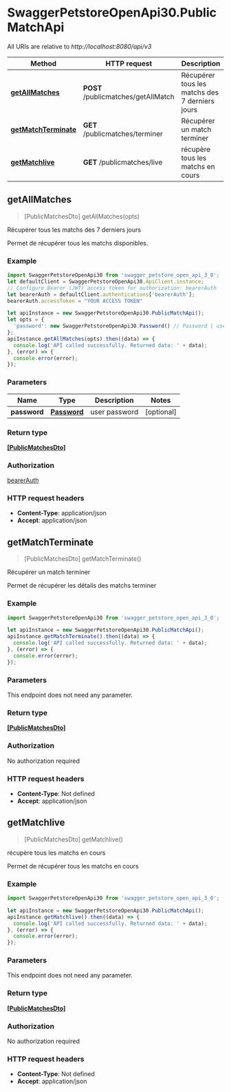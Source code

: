 # SwaggerPetstoreOpenApi30.PublicMatchApi

All URIs are relative to *http://localhost:8080/api/v3*

Method | HTTP request | Description
------------- | ------------- | -------------
[**getAllMatches**](PublicMatchApi.md#getAllMatches) | **POST** /publicmatches/getAllMatch | Récupérer tous les matchs des 7 derniers jours
[**getMatchTerminate**](PublicMatchApi.md#getMatchTerminate) | **GET** /publicmatches/terminer | Récupérer un match terminer
[**getMatchlive**](PublicMatchApi.md#getMatchlive) | **GET** /publicmatches/live | récupère tous les matchs en cours



## getAllMatches

> [PublicMatchesDto] getAllMatches(opts)

Récupérer tous les matchs des 7 derniers jours

Permet de récupérer tous les matchs disponibles.

### Example

```javascript
import SwaggerPetstoreOpenApi30 from 'swagger_petstore_open_api_3_0';
let defaultClient = SwaggerPetstoreOpenApi30.ApiClient.instance;
// Configure Bearer (JWT) access token for authorization: bearerAuth
let bearerAuth = defaultClient.authentications['bearerAuth'];
bearerAuth.accessToken = "YOUR ACCESS TOKEN"

let apiInstance = new SwaggerPetstoreOpenApi30.PublicMatchApi();
let opts = {
  'password': new SwaggerPetstoreOpenApi30.Password() // Password | user password
};
apiInstance.getAllMatches(opts).then((data) => {
  console.log('API called successfully. Returned data: ' + data);
}, (error) => {
  console.error(error);
});

```

### Parameters


Name | Type | Description  | Notes
------------- | ------------- | ------------- | -------------
 **password** | [**Password**](Password.md)| user password | [optional] 

### Return type

[**[PublicMatchesDto]**](PublicMatchesDto.md)

### Authorization

[bearerAuth](../README.md#bearerAuth)

### HTTP request headers

- **Content-Type**: application/json
- **Accept**: application/json


## getMatchTerminate

> [PublicMatchesDto] getMatchTerminate()

Récupérer un match terminer

Permet de récupérer les détails des matchs terminer

### Example

```javascript
import SwaggerPetstoreOpenApi30 from 'swagger_petstore_open_api_3_0';

let apiInstance = new SwaggerPetstoreOpenApi30.PublicMatchApi();
apiInstance.getMatchTerminate().then((data) => {
  console.log('API called successfully. Returned data: ' + data);
}, (error) => {
  console.error(error);
});

```

### Parameters

This endpoint does not need any parameter.

### Return type

[**[PublicMatchesDto]**](PublicMatchesDto.md)

### Authorization

No authorization required

### HTTP request headers

- **Content-Type**: Not defined
- **Accept**: application/json


## getMatchlive

> [PublicMatchesDto] getMatchlive()

récupère tous les matchs en cours

Permet de récupérer tous les matchs en cours

### Example

```javascript
import SwaggerPetstoreOpenApi30 from 'swagger_petstore_open_api_3_0';

let apiInstance = new SwaggerPetstoreOpenApi30.PublicMatchApi();
apiInstance.getMatchlive().then((data) => {
  console.log('API called successfully. Returned data: ' + data);
}, (error) => {
  console.error(error);
});

```

### Parameters

This endpoint does not need any parameter.

### Return type

[**[PublicMatchesDto]**](PublicMatchesDto.md)

### Authorization

No authorization required

### HTTP request headers

- **Content-Type**: Not defined
- **Accept**: application/json

